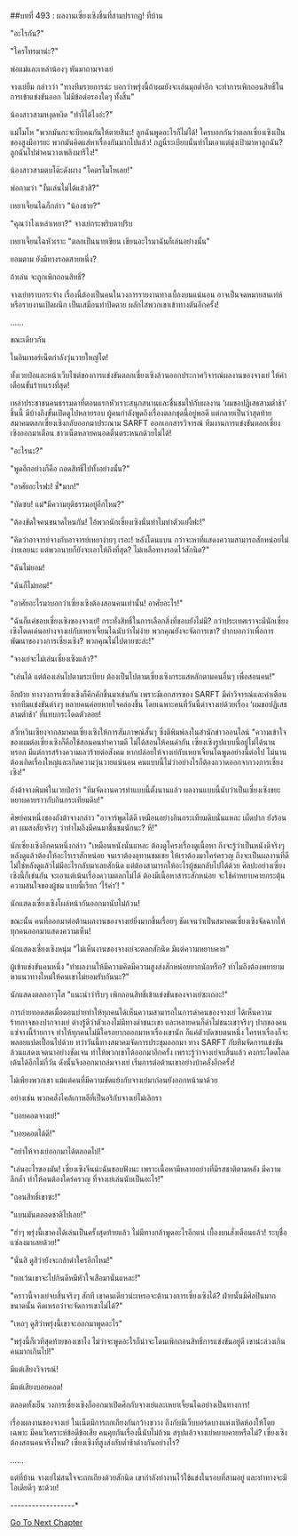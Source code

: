 ##บทที่ 493 : ผลงานเซี่ยงเซิงชิ้นที่สามปรากฏ!
ที่บ้าน

"อะไรกัน?"

"ใครโทรมาน่ะ?"

พ่อแม่และเหล่าน้องๆ หันมาถามจางเย่

จางเย่ยิ้ม กล่าวว่า "ทางทีมรายการน่ะ บอกว่าพรุ่งนี้ถ้าผมยังจะเล่นมุกต่ำอีก จะทำการเพิกถอนสิทธิ์ในการเข้าแข่งขันออก ไม่มีข้อต่อรองใดๆ ทั้งสิ้น"

น้องสาวสามหงุดหงิด "ทำงี้ได้ไงอ่ะ?"

แม่โมโห "พวกมันกะจะบีบคนกันให้ตายสินะ! ลูกฉันพูดอะไรก็ไม่ได้! ใครบอกกันว่าตลกเซี่ยงเซิงเป็นของสูงมีอารยะ พวกมันคิดแส่หาเรื่องกันมากไปแล้ว! กฎนี่ระเบียบนั่นทำไมเอาแต่มุ่งเป้ามาหาลูกฉัน? ลูกฉันไปฆ่าคนวางเพลิงมารึไง!"

น้องสาวสามตบโต๊ะดังผาง "โคตรโมโหเลย!"

พ่อถามว่า "งั้นเล่นไม่ได้แล้วสิ?"

เหยาเจี้ยนไฉก็กล่าว "น้องชาย?"

"คุณว่าไงเหล่าเหยา?" จางเย่กระพริบตาปริบ

เหยาเจี้ยนไฉหัวเราะ "ตลกเป็นนายเขียน เขียนอะไรมาฉันก็เล่นอย่างนั้น"

ยอมตาม ยังมีทางรอดสายหนึ่ง?

ถ้าเล่น จะถูกเพิกถอนสิทธิ์?

จางเย่ทราบกระจ่าง เรื่องนี้ต้องเป็นคนในวงการรายงานทางเบื้องบนแน่นอน อาจเป็นจดหมายสนเท่ห์หรือรายงานเปิดผนึก เป็นเสมือนท่าปิดตาย ผลักไสพวกเขาเข้าทางตันอีกครั้ง!


……


ขณะเดียวกัน

ในอินเทอร์เน็ตกำลังวุ่นวายใหญ่โต!

ทั้งเวยป๋อและหน้าเว็บไซต์ของการแข่งขันตลกเซี่ยงเซิงล้วนออกประกาศวิจารณ์ผลงานของจางเย่ ให้คำเตือนขั้นร้ายแรงที่สุด!

เหล่าประชาชนคนธรรมดาที่ตอนแรกหัวเราะสนุกสนานและชื่นชมไปกับผลงาน ‘ผมขอปฏิเสธสามต่ำช้า’ ชิ้นนี้ มีบ้างถึงขั้นเปิดดูไปหลายรอบ ผู้คนกำลังพูดถึงเรื่องตลกชุดนี้อยู่พอดี แต่กลายเป็นว่าสุดท้ายสมาคมตลกเซี่ยงเซิงกลับออกมาประณาม SARFT ออกเอกสารวิจารณ์ ทีมงานการแข่งขันตลกเซี่ยงเซิงออกมาเตือน ชาวเน็ตหลายคนอดตื่นตระหนกด้วยไม่ได้!

"อะไรนะ?"

"พูดอีกอย่างก็คือ ถอดสิทธิ์ไปทั้งอย่างนั้น?"

"อาศัยอะไรฟะ! ชั่*มาก!"

"บัดซบ! แม่*มีความยุติธรรมอยู่อีกไหม?"

"ต้องขัดใจคนขนาดไหนกัน! ไอ้พวกนักเซี่ยงเซิงนั่นทำไมทำตัวแย่งี้ฟะ!"

"คิดว่าอาจารย์จางกับอาจารย์เหยาง่ายๆ เรอะ! หลังโดนแบน กว่าจะหาที่แสดงความสามารถสักหน่อยไม่ง่ายเลยนะ แต่พวกนายก็ยังจะเอาให้ถึงที่สุด? ไม่เหลือทางรอดไว้สักนิด?"

"ฉันไม่ยอม!

"ฉันก็ไม่ยอม!"

"อาศัยอะไรมาบอกว่าเซี่ยงเซิงต้องสอนคนเท่านั้น! อาศัยอะไร!"

"ฉันก็แค่ชอบเซี่ยงเซิงของจางเย่! กระทั่งสิทธิ์ในการเลือกสิ่งที่ชอบยังไม่มี? กว่าประเทศเราจะมีนักเซี่ยงเซิงโดดเด่นอย่างจางเย่กับเหยาเจี้ยนไฉนับว่าไม่ง่าย พวกคุณยังจะจัดการเขา? ปากบอกว่าเพื่อการพัฒนาของวงการเซี่ยงเซิง? พวกคุณไม่ไปตายซะล่ะ!"

"จางเย่จะไม่เล่นเซี่ยงเซิงแล้ว?"

"เล่นได้ แต่ต้องเล่นไปตามระเบียบ ต้องเป็นไปตามเซี่ยงเซิงกระแสหลักตามคนอื่นๆ เพื่อสอนคน!"

อีกฝ่าย ทางวงการเซี่ยงเซิงก็คึกคักขึ้นมาเช่นกัน เพราะมีเอกสารของ SARFT มีคำวิจารณ์และคำเตือนจากทีมแข่งขันต่างๆ หลายคนค่อยหายใจคล่องขึ้น โดยเฉพาะคนที่วันนี้ด่าจางเย่ด้วยเรื่อง ‘ผมขอปฏิเสธสามต่ำช้า’ ที่แทบกระโดดตัวลอย!

สวี่เหวินเซียงจากสมาคมเซี่ยงเซิงให้การสัมภาษณ์สั้นๆ ซึ่งตีพิมพ์ลงในสำนักข่าวออนไลน์ "ความเข้าใจของผมต่อเซี่ยงเซิงก็คือใช้สอนคนทำความดี ไม่ได้สอนให้คนด่ากัน เซี่ยงเซิงรูปแบบนี้อยู่ไม่ได้นานหรอก มีแต่การสร้างความเลวร้ายต่อสังคม หากปล่อยให้จางเย่กับเหยาเจี้ยนไฉพูดอย่างนี้ต่อไป ไม่นานต้องเกิดเรื่องใหญ่และเกิดความวุ่นวายแน่นอน คนแบบนี้ไม่ว่าอย่างไรก็ต้องกวาดออกจากวงการเซี่ยงเซิง!"

ถังต้าจางพิมพ์ในเวยป๋อว่า "ทีมจัดงานควรทำแบบนี้ตั้งนานแล้ว ผลงานแบบนี้นับว่าเป็นเซี่ยงเซิงขยะ หยาบคายราวกับกินกระเทียมดิบ!"

ศิษย์คนหนึ่งของถังต้าจางกล่าว "อาจาร์พูดได้ดี เหมือนอย่างกินกระเทียมดิบนั่นแหละ เผ็ดปาก ยังร้อนตา ผมสงสัยจริงๆ ว่าทำไมถึงมีคนมาชื่นชมนักนะ? หึ!"

นักเซี่ยงเซิงอีกคนหนึ่งกล่าว "เหมือนหนังนั่นแหละ ต้องดูโครงเรื่องดูเนื้อหา ถึงจะรู้ว่าเป็นหนังดีจริงๆ หลังดูแล้วต้องให้อะไรเราสักหน่อย จนเราต้องอุทานชมเชย ให้เราต้องมาใคร่ครวญ ถึงจะเป็นผลงานที่ดี ไม่ใช่หลังดูแล้วไม่มีอะไรกลับมาเลยสักนิด แต่ต้องสามารถให้อะไรผู้ชมกลับไปได้ด้วย ศิลปะอย่างเซี่ยงเซิงนี้ก็เช่นกัน จะเอาแต่เน้นเรื่องความตลกไม่ได้ ต้องมีเนื้อหาสาระสักหน่อย จะใช้คำหยาบคายกระตุ้นความสนใจของผู้ชม แบบนี้เรียก ‘ไร้ค่า’! "

นักแสดงเซี่ยงเซิงโผล่หน้ากันออกมานับไม่ถ้วน!

ขณะนั้น คนที่ออกมาต่อต้านผลงานของจางเย่ยิ่งมากขึ้นเรื่อยๆ ชัดเจนว่าเป็นสมาคมเซี่ยงเซิงจัดฉากให้ทุกคนออกมาแสดงความเห็น!

นักแสดงเซี่ยงเซิงหนุ่ม "ไม่เห็นงานของจางเย่จะตลกสักนิด มีแต่ความหยาบคาย"

ผู้เข้าแข่งขันคนหนึ่ง "ทำผลงานให้มีความคิดมีความสูงส่งสักหน่อยยากนักหรือ? ทำไมถึงต้องพยายามหาแนวทางใหม่ให้คนเขาไม่ยอมรับกันนะ?"

นักแสดงตลกอาวุโส "แนะนำว่ารีบๆ เพิกถอนสิทธิ์เข้าแข่งขันของจางเย่ซะเถอะ!"

การถ่ายทอดสดเมื่อตอนบ่ายทำให้ทุกคนได้เห็นความสามารถในการด่าคนของจางเย่ ได้เห็นความร้ายกาจของปากจางเย่ ต่างรู้ดีว่าตัวเองไม่มีทางด่าชนะเขา และหลายคนก็ด่าไม่ชนะเขาจริงๆ ปากของคนแซ่จางนี้ร้ายกาจ ทำให้ทุกคนไม่มีใครอยากออกมาหาเรื่องเขานัก ก็แค่ตัวบัดซบตนหนึ่ง ใครหาเรื่องก็จะพลอยแปดเปื้อนไปด้วย ทว่าวันนี้ทางสมาคมจัดการประชุมออกมา ทาง SARFT กับทีมจัดการแข่งขันล้วนแสดงเจตนาอย่างชัดเจน ทำให้พวกเขาได้ออกมาอีกครั้ง เพราะรู้ว่าจางเย่จบสิ้นแล้ว คงกระโดดโลดเต้นได้อีกไม่กี่วัน ดังนั้นจึงออกมาถล่มจางเย่ เริ่มการต่อต้านเขาอย่างบ้าคลั่งอีกครั้ง!

ไม่เพียงพวกเขา แม้แต่คนที่มีความขัดแย้งกับจางเย่มาก่อนยังออกหน้ามาด้วย

อย่างเช่น พวกคลั่งไคล้เกาหลีที่เป็นอริกับจางเย่ไม่เลิกรา

"บอยคอตจางเย่!"

"บอยคอตได้ดี!"

"อย่าให้จางเย่ออกมาได้ตลอดไป!"

"เล่นอะไรของมัน! เซี่ยงเซิงจีนน่ะฉันชอบฟังนะ เพราะเนื้อหามีหลายอย่างที่มีรสชาติตามหลัง มีความลึกล้ำ ทำให้คนต้องใคร่ครวญ ที่จางเย่เล่นนับเป็นอะไร!"

"ถอนสิทธิ์เขาซะ!"

"แบนมันตลอดชาติไปเลย!"

"ฮ่าๆ พรุ่งนี้เขาคงได้เล่นเป็นครั้งสุดท้ายแล้ว ไม่มีทางกล้าพูดอะไรอีกแน่ เบื้องบนสั่งเตือนแล้ว! ระบุชื่อแซ่ลงมาเลยด้วย!"

"นั่นสิ ดูสิว่ายังจะกล้าด่าใครอีกไหม!"

"ยกเว้นเขาจะไปกินดีหมีหัวใจเสือมานั่นแหละ!"

"คราวนี้จางเย่จบสิ้นจริงๆ สักที เขาคนเดียวน่ะเหรอจะต้านวงการเซี่ยงเซิงได้? ฝ่ายนั้นมีศิลปินมากขนาดนั้น คิดเหรอว่าจะจัดการเขาไม่ได้?"

"เหอๆ ดูสิว่าพรุ่งนี้เขาจะออกมาพูดอะไร"

"พรุ่งนี้ก็เวทีสุดท้ายของเขาไง ไม่ว่าจะพูดอะไรก็น่าจะโดนเพิกถอนสิทธิ์การแข่งขันอยู่ดี เขาน่ะล่วงเกินคนมากเกินไป!"

มีแต่เสียงวิจารณ์!

มีแต่เสียงบอยคอต!

ตลอดทั้งเย็น วงการเซี่ยงเซิงก็ออกมาเปิดศึกกับจางเย่และเหยาเจี้ยนไฉอย่างเป็นทางการ!

เรื่องผลงานของจางเย่ ในเน็ตมีการถกเถียงกันกว้างขวาง ถึงกับมีเว็บบอร์ดบางแห่งเปิดห้องให้โดยเฉพาะ มีคนวิเคราะห์ข้อดีข้อเสีย คนคุยกันเรื่องนี้นับไม่ถ้วน สรุปแล้วจางเย่หยาบคายหรือไม่? เซี่ยงเซิงต้องสอนคนจริงไหม? เซี่ยงเซิงที่สูงส่งกับต่ำช้าต่างกันอย่างไร?


……


แต่ที่บ้าน จางเย่ไม่สนใจจะถกเถียงด้วยสักนิด เขากำลังทำงานไว้ใช้แข่งในรอบที่สามอยู่ และท่าทางจะมีไอเดียดีๆ ซะด้วย!


*-*-*-*-*-*-*-*-*-*-*-*-*-*-*-*-*-*-*




[Go To Next Chapter]( ./94.md)